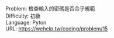 Problem: 檢查輸入的密碼是否合乎規範  
Difficulty: 初級  
Language: Pyton  
URL: https://wehelp.tw/coding/problem/15  
